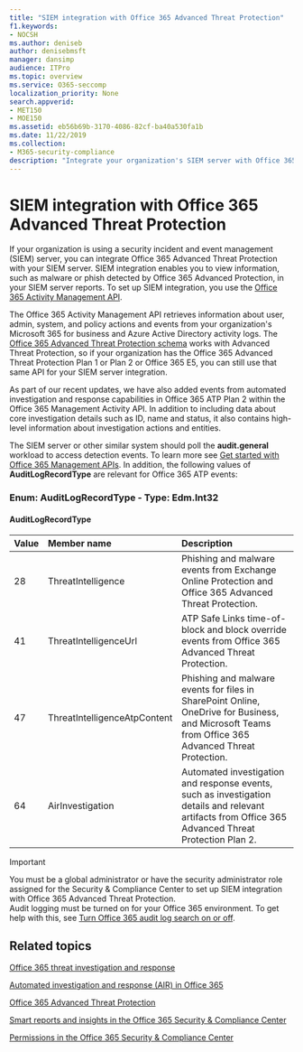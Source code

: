 ```yaml
---
title: "SIEM integration with Office 365 Advanced Threat Protection"
f1.keywords:
- NOCSH
ms.author: deniseb
author: denisebmsft
manager: dansimp
audience: ITPro
ms.topic: overview
ms.service: O365-seccomp
localization_priority: None
search.appverid:
- MET150
- MOE150
ms.assetid: eb56b69b-3170-4086-82cf-ba40a530fa1b
ms.date: 11/22/2019
ms.collection:
- M365-security-compliance
description: "Integrate your organization's SIEM server with Office 365 Advanced Threat Protection and related threat events in the Office 365 Activity Management API."
---
```


# SIEM integration with Office 365 Advanced Threat Protection

If your organization is using a security incident and event management (SIEM) server, you can integrate Office 365 Advanced Threat Protection with your SIEM server. SIEM integration enables you to view information, such as malware or phish detected by Office 365 Advanced Protection, in your SIEM server reports. To set up SIEM integration, you use the [Office 365 Activity Management API](https://docs.microsoft.com/office/office-365-management-api/office-365-management-activity-api-reference). 

The Office 365 Activity Management API retrieves information about user, admin, system, and policy actions and events from your organization's Microsoft 365 for business and Azure Active Directory activity logs. The [Office 365 Advanced Threat Protection schema](https://docs.microsoft.com/office/office-365-management-api/office-365-management-activity-api-schema#office-365-advanced-threat-protection-and-threat-investigation-and-response-schema) works with Advanced Threat Protection, so if your organization has the Office 365 Advanced Threat Protection Plan 1 or Plan 2 or Office 365 E5, you can still use that same API for your SIEM server integration. 

As part of our recent updates, we have also added events from automated investigation and response capabilities in Office 365 ATP Plan 2 within the Office 365 Management Activity API. In addition to including data about core investigation details such as ID, name and status, it also contains high-level information about investigation actions and entities.   

The SIEM server or other similar system should poll the **audit.general** workload to access detection events. To learn more see [Get started with Office 365 Management APIs](https://docs.microsoft.com/office/office-365-management-api/get-started-with-office-365-management-apis). In addition, the following values of **AuditLogRecordType** are relevant for Office 365 ATP events:

### Enum: AuditLogRecordType - Type: Edm.Int32

#### AuditLogRecordType

|Value|Member name|Description|
|:-----|:-----|:-----|
|28|ThreatIntelligence|Phishing and malware events from Exchange Online Protection and Office 365 Advanced Threat Protection.|
|41|ThreatIntelligenceUrl|ATP Safe Links time-of-block and block override events from Office 365 Advanced Threat Protection.|
|47|ThreatIntelligenceAtpContent|Phishing and malware events for files in SharePoint Online, OneDrive for Business, and Microsoft Teams from Office 365 Advanced Threat Protection.|
|64|AirInvestigation|Automated investigation and response events, such as investigation details and relevant artifacts from Office 365 Advanced Threat Protection Plan 2.|


> [!IMPORTANT]
> You must be a global administrator or have the security administrator role assigned for the Security & Compliance Center to set up SIEM integration with Office 365 Advanced Threat Protection.<br/>Audit logging must be turned on for your Office 365 environment. To get help with this, see [Turn Office 365 audit log search on or off](../../compliance/turn-audit-log-search-on-or-off.md).

## Related topics

[Office 365 threat investigation and response](office-365-ti.md)

[Automated investigation and response (AIR) in Office 365](automated-investigation-response-office.md)

[Office 365 Advanced Threat Protection](office-365-atp.md)

[Smart reports and insights in the Office 365 Security &amp; Compliance Center](reports-and-insights-in-security-and-compliance.md)
  
[Permissions in the Office 365 Security &amp; Compliance Center](permissions-in-the-security-and-compliance-center.md)
  
